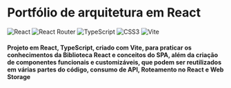<h1>Portfólio de arquitetura em React</h1>

![React](https://img.shields.io/badge/react-%2320232a.svg?style=for-the-badge&logo=react&logoColor=%2361DAFB)
![React Router](https://img.shields.io/badge/React_Router-CA4245?style=for-the-badge&logo=react-router&logoColor=white)
![TypeScript](https://img.shields.io/badge/typescript-%23007ACC.svg?style=for-the-badge&logo=typescript&logoColor=white)
![CSS3](https://img.shields.io/badge/css3-%231572B6.svg?style=for-the-badge&logo=css3&logoColor=white)
![Vite](https://img.shields.io/badge/vite-%23646CFF.svg?style=for-the-badge&logo=vite&logoColor=white)

<h4>Projeto em React, TypeScript, criado com Vite, para praticar os conhecimentos da Biblioteca React e conceitos do SPA, além da criação de componentes funcionais e customizáveis, que podem ser reutilizados em várias partes do código, consumo de API, Roteamento no React e Web Storage</h4>
